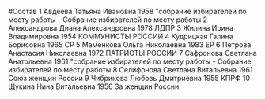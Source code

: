 #Состав
1 Авдеева Татьяна Ивановна 1958 \"собрание избирателей по месту работы - Собрание избирателей по месту работы
2 Александрова Диана Александровна 1978 ЛДПР
3 Жилина Ирина Владимировна 1954 КОММУНИСТЫ РОССИИ
4 Кудрицкая Галина Борисовна 1965 СР
5 Маменкова Ольга Николаевна 1983 ЕР
6 Петрова Анастасия Николаевна 1972 ПАТРИОТЫ РОССИИ
7 Сафронова Светлана Анатольевна 1961 \"собрание избирателей по месту работы - Собрание избирателей по месту работы
8 Селифонова Светлана Витальевна 1961 Союз женщин России
9 Чибрикова Любовь Дмитриевна 1955 КПРФ
10 Щукина Нина Витальевна 1956 За женщин России
